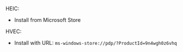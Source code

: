HEIC:
- Install from Microsoft Store

HVEC:
- Install with URL: `ms-windows-store://pdp/?ProductId=9n4wgh0z6vhq`
